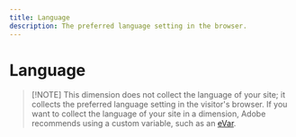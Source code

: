 ```yaml
---
title: Language
description: The preferred language setting in the browser.
---
```


# Language




> [!NOTE] This dimension does not collect the language of your site; it collects the preferred language setting in the visitor's browser. If you want to collect the language of your site in a dimension, Adobe recommends using a custom variable, such as an [eVar](evar.md).